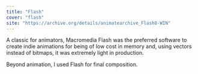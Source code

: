 ```yaml
---
title: "Flash"
cover: "flash"
site: "https://archive.org/details/animatearchive_Flash8-WIN"
---
```


A classic for animators, Macromedia Flash was the preferred software to create indie animations for being of low cost in memory and, using vectors instead of bitmaps, it was extremely light in production.

Beyond animation, I used Flash for final composition.
